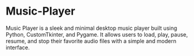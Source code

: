 # Music-Player
Music Player is a sleek and minimal desktop music player built using Python, CustomTkinter, and Pygame. It allows users to load, play, pause, resume, and stop their favorite audio files with a simple and modern interface. 
